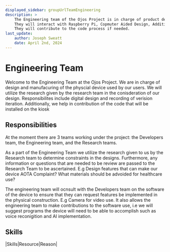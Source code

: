 ```yaml
---
displayed_sidebar: groupUrlTeamEngineering
description: >
    The Engineering team of the Ojos Project is in charge of product development and research of the kiosk.
    They will interact with Raspberry Pi, Copmuter Aided Design, Additive Manufacturing, etc.
    They will contribute to the code process if needed.
last_update:
    author: Joseph Sweatt
    date: April 2nd, 2024
---
```


Engineering Team
==================

Welcome to the Engineering Team at the Ojos Project. We are in charge of design and manufacuring of the
physcial device used by our users. We will utilize the research given by the research team in the
conisderation of our design. Responsibilites include digital design and recording of verision
iteration. Additionally, we help in contribution of the code that will be installed on the kiosk

Responsibilities
----------------

At the moment there are 3 teams working under the project: the Developers team, the Engineering team,
and the Research teams.

As a part of the Engineering Team we utilize the research given to us by the Research team to determine
constraints in the designs. Furthermore, any information or questions that are needed to be review are 
passed to the Research Team to be ascertained.
    E.g Design features that can make our device AOTA Complaint? What materials should be advoided for 
    healthcare use?

The engineering team will ocnsult with the Developers team on the software of the device to ensure that
they can request features be implemented in the physical construction. E.g Camera for video use. It 
also allows the engineering team to make contributions to the software use, i.e we will suggest programs
the device will need to be able to accomplish such as voice reconigition and AI implementation.

Skills
-----
|Skills|Resource|Reason|

<!-- TODO: Write out the responsibilities of the team. -->
<!-- TODO: Write out the tools you will be using. -->
<!-- TODO: Create a `getting-started.md` file for newcomers to the team. -->
<!-- TODO: Change the `author` and `date` values above. -->

<!-- ! Please add any new files or folders you want to add under the -->
<!-- ! engineering folder. Do not touch any other files. Thank you! -->

<!-- A good reference for the structure is the Research team homepage. -->
<!-- https://docs.ojosproject.org/teams/research/ -->

